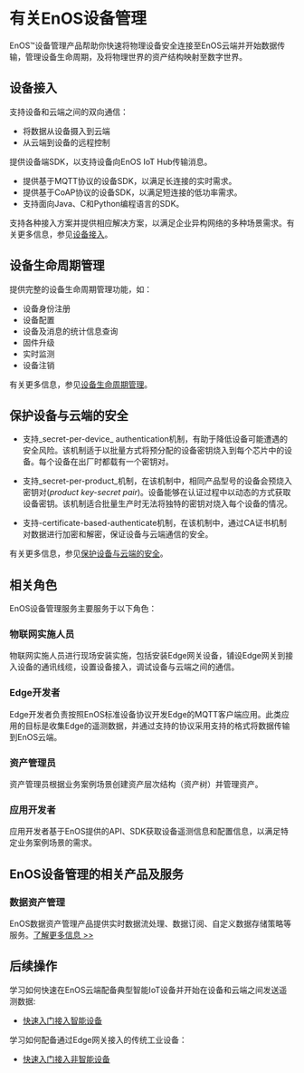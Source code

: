 # 有关EnOS设备管理

EnOS™设备管理产品帮助你快速将物理设备安全连接至EnOS云端并开始数据传输，管理设备生命周期，及将物理世界的资产结构映射至数字世界。

## 设备接入<deviceconnectivity>

支持设备和云端之间的双向通信：
- 将数据从设备摄入到云端
- 从云端到设备的远程控制

提供设备端SDK，以支持设备向EnOS IoT Hub传输消息。

- 提供基于MQTT协议的设备SDK，以满足长连接的实时需求。
- 提供基于CoAP协议的设备SDK，以满足短连接的低功率需求。
- 支持面向Java、C和Python编程语言的SDK。

支持各种接入方案并提供相应解决方案，以满足企业异构网络的多种场景需求。有关更多信息，参见[设备接入](learn/connection_scenarios)。

## 设备生命周期管理<devicelifecyclemanagement>

提供完整的设备生命周期管理功能，如：

- 设备身份注册
- 设备配置
- 设备及消息的统计信息查询
- 固件升级
- 实时监测
- 设备注销

有关更多信息，参见[设备生命周期管理](learn/device_lifecycle_management)。

## 保护设备与云端的安全<deviceandcloudsecurity>

- 支持_secret-per-device_ authentication机制，有助于降低设备可能遭遇的安全风险。该机制适于以批量方式将预分配的设备密钥烧入到每个芯片中的设备。每个设备在出厂时都载有一个密钥对。

- 支持_secret-per-product_机制，在该机制中，相同产品型号的设备会预烧入密钥对(_product key-secret pair_)。设备能够在认证过程中以动态的方式获取设备密钥。该机制适合批量生产时无法将独特的密钥对烧入每个设备的情况。

- 支持-certificate-based-authenticate机制，在该机制中，通过CA证书机制对数据进行加密和解密，保证设备与云端通信的安全。

有关更多信息，参见[保护设备与云端的安全](learn/deviceconnection_authentication)。

## 相关角色

EnOS设备管理服务主要服务于以下角色：

### 物联网实施人员

物联网实施人员进行现场安装实施，包括安装Edge网关设备，铺设Edge网关到接入设备的通讯线缆，设置设备接入，调试设备与云端之间的通信。

### Edge开发者

Edge开发者负责按照EnOS标准设备协议开发Edge的MQTT客户端应用。此类应用的目标是收集Edge的遥测数据，并通过支持的协议采用支持的格式将数据传输到EnOS云端。

### 资产管理员

资产管理员根据业务案例场景创建资产层次结构（资产树）并管理资产。

### 应用开发者

应用开发者基于EnOS提供的API、SDK获取设备遥测信息和配置信息，以满足特定业务案例场景的需求。

## EnOS设备管理的相关产品及服务

### 数据资产管理

EnOS数据资产管理产品提供实时数据流处理、数据订阅、自定义数据存储策略等服务。[了解更多信息 >>](/docs/data-asset/zh_CN/latest/data_asset_overview)

## 后续操作

学习如何快速在EnOS云端配备典型智能IoT设备并开始在设备和云端之间发送遥测数据:

- [快速入门接入智能设备](quickstart/gettingstarted_device_connection)

学习如何配备通过Edge网关接入的传统工业设备：

- [快速入门接入非智能设备](quickstart/gettingstarted_edge_connection)
